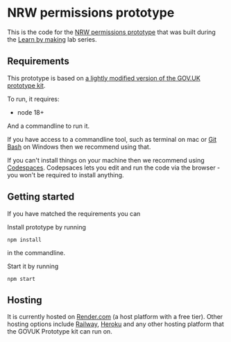 # NRW permissions prototype

This is the code for the [NRW permissions prototype](https://permissions-prototype.onrender.com/) that was built during the [Learn by making](https://learnbymaking.wales/en/) lab series.

## Requirements

This prototype is based on [a lightly modified version of the GOV.UK prototype kit](https://github.com/learnbymakingwales/lbm-prototype-kit).

To run, it requires:

* node 18+

And a commandline to run it.

If you have access to a commandline tool, such as terminal on mac or [Git Bash](https://git-scm.com/download/win) on Windows then we recommend using that.

If you can't install things on your machine then we recommend using [Codespaces](https://github.com/features/codespaces). Codepsaces lets you edit and run the code via the browser - you won't be required to install anything.


## Getting started

If you have matched the requirements you can

Install prototype by running

```
npm install
```

in the commandline.

Start it by running

```
npm start
```

## Hosting

It is currently hosted on [Render.com](https://render.com/) (a host platform with a free tier). Other hosting options include [Railway](https://railway.app/), [Heroku](https://www.heroku.com/) and any other hosting platform that the GOVUK Prototype kit can run on.